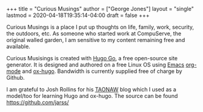 +++
title = "Curious Musings"
author = ["George Jones"]
layout = "single"
lastmod = 2020-04-18T19:35:14-04:00
draft = false
+++

Curious Musings is a place I put up thoughts on life, family, work,
security, the outdoors, etc.   As someone who started work at
CompuServe, the original walled garden, I am sensitive to my content
remaining free and available.

Curious Musisings is created with [Hugo Go](https://gohugo.io/), a free open-source site
generator. It is designed and authored on a free Linux OS using [Emacs](https://www.gnu.org/software/emacs/)
[org-mode](https://orgmode.org/) and [ox-hugo](https://ox-hugo.scripter.co/).  Bandwidth is currently supplied free of charge
by Github.

I am grateful to Josh Rollins for his [TAONAW](https://joshrollinswrites.com/) blog which I used as a
model/too for learning Hugo and ox-hugo.  The source can be found
<https://github.com/jarss/>
